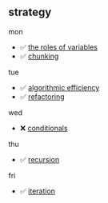## strategy

mon
* :white_check_mark: [the roles of variables](https://github.com/colevanderswands/roles-of-variables)  
* :white_check_mark: [chunking](https://github.com/colevanderswands/chunking)     

tue
* :white_check_mark: [algorithmic efficiency](https://github.com/colevanderswands/algorithmic-efficiency)  
* :white_check_mark: [refactoring](https://github.com/colevanderswands/refactoring)     

wed
* :x: [conditionals]()

thu
* :white_check_mark: [recursion](https://github.com/colevanderswands/recursion)  

fri
* :white_check_mark: [iteration](https://github.com/colevanderswands/iteration)  
